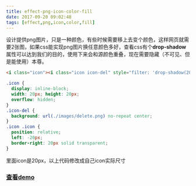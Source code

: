 ```yaml
---
title: effect-png-icon-color-fill
date: 2017-09-20 09:02:48
tags: [effect,png,icon,color,fill]
---
```


设计提供png图片，只是一种颜色，有些时候需要移上去变个颜色，这样网页就需要2张图，如果css能实现png图片换任意颜色多好，查看css有个**drop-shadow** 属性可以达到我们的目的，使用下来会和源颜色重叠，现在需要隐藏（不可见、但是能使用）本尊。


```html
<i class="icon"><i class="icon icon-del" style="filter: 'drop-shadow(20px 0 " + color + ")'"></i></i>
```

```css
.icon {
  display: inline-block;
  width: 20px; height: 20px;
  overflow: hidden;
}
.icon-del {
  background: url(./images/delete.png) no-repeat center;
}
.icon .icon {
  position: relative;
  left: -20px;
  border-right: 20px solid transparent;
}
```

里面icon是20px，以上代码修改成自己icon实际尺寸

### [查看demo](/effect/#/png-icon-color-fill)
